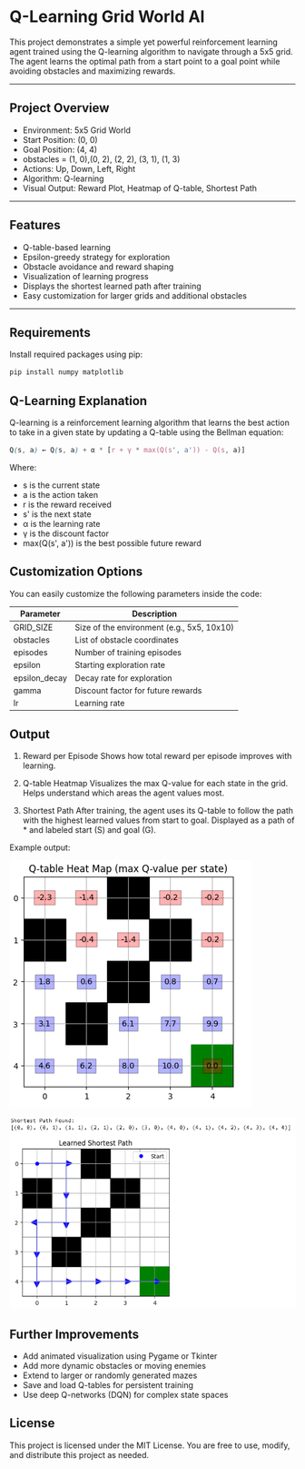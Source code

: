# Q-Learning Grid World AI

This project demonstrates a simple yet powerful reinforcement learning agent trained using the Q-learning algorithm to navigate through a 5x5 grid. The agent learns the optimal path from a start point to a goal point while avoiding obstacles and maximizing rewards.

---

## Project Overview

- Environment: 5x5 Grid World  
- Start Position: (0, 0)  
- Goal Position: (4, 4)  
- obstacles = (1, 0),(0, 2), (2, 2), (3, 1), (1, 3)
- Actions: Up, Down, Left, Right  
- Algorithm: Q-learning  
- Visual Output: Reward Plot, Heatmap of Q-table, Shortest Path

---

## Features

- Q-table-based learning  
- Epsilon-greedy strategy for exploration  
- Obstacle avoidance and reward shaping  
- Visualization of learning progress  
- Displays the shortest learned path after training  
- Easy customization for larger grids and additional obstacles

---

## Requirements

Install required packages using pip:

```bash
pip install numpy matplotlib
```

## Q-Learning Explanation
Q-learning is a reinforcement learning algorithm that learns the best action to take in a given state by updating a Q-table using the Bellman equation:

```css
Q(s, a) ← Q(s, a) + α * [r + γ * max(Q(s', a')) - Q(s, a)]
```
Where:
- s is the current state
- a is the action taken
- r is the reward received
- s' is the next state
- α is the learning rate
- γ is the discount factor
- max(Q(s', a')) is the best possible future reward

## Customization Options
You can easily customize the following parameters inside the code:

| Parameter       | Description                                |
|---------------- |--------------------------------------------|
| GRID_SIZE       | Size of the environment (e.g., 5x5, 10x10) |
| obstacles       | List of obstacle coordinates               |
| episodes        | Number of training episodes                |
| epsilon         | Starting exploration rate                  |
| epsilon_decay   | Decay rate for exploration                 |
| gamma           | Discount factor for future rewards         |
| lr              | Learning rate                              |

## Output
1. Reward per Episode
Shows how total reward per episode improves with learning.

2. Q-table Heatmap
Visualizes the max Q-value for each state in the grid. Helps understand which areas the agent values most.

3. Shortest Path
After training, the agent uses its Q-table to follow the path with the highest learned values from start to goal. Displayed as a path of * and labeled start (S) and goal (G).

Example output:

![head-screenshot](head-screenshot.png)

![shortest-path-screenshot](shortest-path-screenshot.png)


## Further Improvements
- Add animated visualization using Pygame or Tkinter
- Add more dynamic obstacles or moving enemies
- Extend to larger or randomly generated mazes
- Save and load Q-tables for persistent training
- Use deep Q-networks (DQN) for complex state spaces

## License
This project is licensed under the MIT License. You are free to use, modify, and distribute this project as needed.


